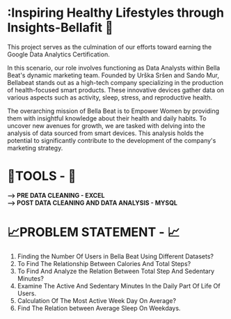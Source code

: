 # 	:Inspiring Healthy Lifestyles through Insights-Bellafit :open_file_folder:

 This project serves as the culmination of our efforts toward earning the Google Data Analytics Certification. 

In this scenario, our role involves functioning as Data Analysts within Bella Beat's dynamic marketing team. Founded by Urška Sršen and Sando Mur, Bellabeat stands out as a high-tech company specializing in the production of health-focused smart products. These innovative devices gather data on various aspects such as activity, sleep, stress, and reproductive health. 

The overarching mission of Bella Beat is to Empower Women by providing them with insightful knowledge about their health and daily habits. To uncover new avenues for growth, we are tasked with delving into the analysis of data sourced from smart devices. This analysis holds the potential to significantly contribute to the development of the company's marketing strategy. 





# :paperclip:TOOLS - :paperclip:
**--> PRE DATA CLEANING  - EXCEL**     
**--> POST DATA CLEANING AND DATA ANALYSIS - MYSQL** 



# :chart_with_upwards_trend:PROBLEM STATEMENT - :chart_with_upwards_trend:

1. Finding the Number Of Users in Bella  Beat Using Different Datasets?
2. To Find The Relationship Between Calories And Total Steps?
3. To Find And Analyze the Relation Between Total Step And Sedentary Minutes?
4. Examine The Active And Sedentary Minutes In the Daily Part Of Life Of Users.
5. Calculation Of The Most Active Week Day On Average?
6. Find The Relation between Average Sleep On Weekdays. 


